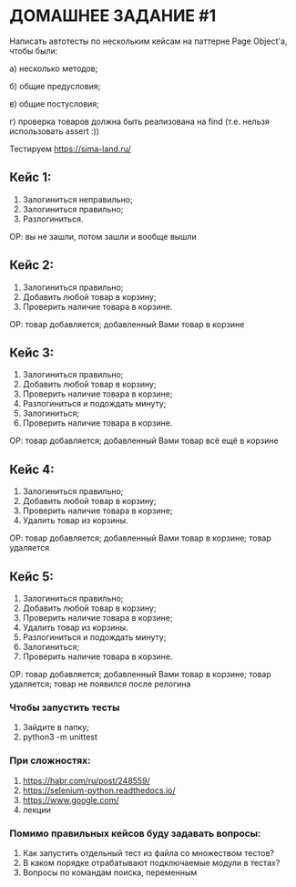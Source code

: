 # ДОМАШНЕЕ ЗАДАНИЕ #1

Написать автотесты по нескольким кейсам на паттерне Page Object'a, чтобы были:

 а) несколько методов;

 б) общие предусловия;

 в) общие постусловия;

 г) проверка товаров должна быть реализована на find (т.е. нельзя использовать assert :))


Тестируем https://sima-land.ru/

## Кейс 1:

1. Залогиниться неправильно;
2. Залогиниться правильно;
3. Разлогиниться.

ОР: вы не зашли, потом зашли и вообще вышли


## Кейс 2:

1. Залогиниться правильно;
2. Добавить любой товар в корзину;
3. Проверить наличие товара в корзине.

ОР: товар добавляется; добавленный Вами товар в корзине


## Кейс 3:

1. Залогиниться правильно;
2. Добавить любой товар в корзину;
3. Проверить наличие товара в корзине;
4. Разлогиниться и подождать минуту;
5. Залогиниться;
6. Проверить наличие товара в корзине.

ОР: товар добавляется; добавленный Вами товар всё ещё в корзине


## Кейс 4:

1. Залогиниться правильно;
2. Добавить любой товар в корзину;
3. Проверить наличие товара в корзине;
4. Удалить товар из корзины.

ОР: товар добавляется; добавленный Вами товар в корзине; товар удаляется


## Кейс 5:

1. Залогиниться правильно;
2. Добавить любой товар в корзину;
3. Проверить наличие товара в корзине;
4. Удалить товар из корзины.
5. Разлогиниться и подождать минуту;
6. Залогиниться;
7. Проверить наличие товара в корзине.

ОР: товар добавляется; добавленный Вами товар в корзине; товар удаляется; товар не появился после релогина

### Чтобы запустить тесты
1. Зайдите в папку;
2. python3 -m unittest

### При сложностях:

1. https://habr.com/ru/post/248559/
2. https://selenium-python.readthedocs.io/
3. https://www.google.com/
4. лекции


### Помимо правильных кейсов буду задавать вопросы:

1. Как запустить отдельный тест из файла со множеством тестов?
2. В каком порядке отрабатывают подключаемые модули в тестах?
3. Вопросы по командам поиска, переменным
